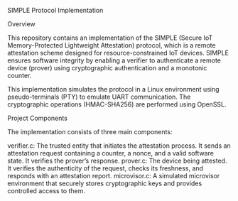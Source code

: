 SIMPLE Protocol Implementation

Overview

This repository contains an implementation of the SIMPLE (Secure IoT Memory-Protected Lightweight Attestation) protocol, which is a remote attestation scheme designed for resource-constrained IoT devices.
SIMPLE ensures software integrity by enabling a verifier to authenticate a remote device (prover) using cryptographic authentication and a monotonic counter.

This implementation simulates the protocol in a Linux environment using pseudo-terminals (PTY) to emulate UART communication. The cryptographic operations (HMAC-SHA256) are performed using OpenSSL.

Project Components

The implementation consists of three main components:

verifier.c: The trusted entity that initiates the attestation process. It sends an attestation request containing a counter, a nonce, and a valid software state. It verifies the prover’s response.
prover.c: The device being attested. It verifies the authenticity of the request, checks its freshness, and responds with an attestation report.
microvisor.c: A simulated microvisor environment that securely stores cryptographic keys and provides controlled access to them.
